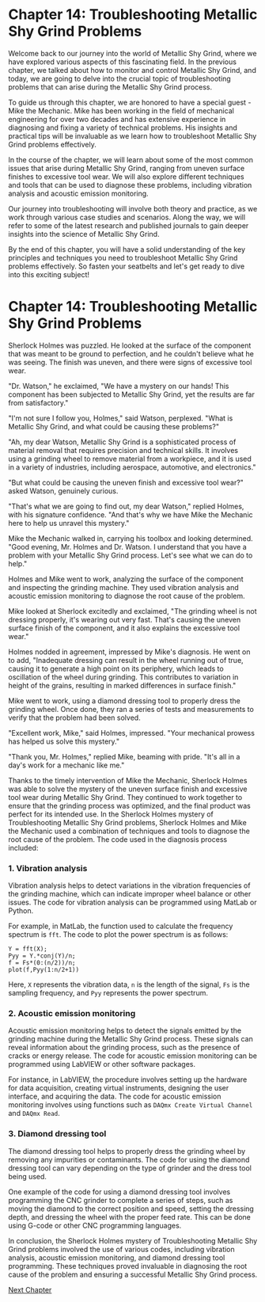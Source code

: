 # Chapter 14: Troubleshooting Metallic Shy Grind Problems

Welcome back to our journey into the world of Metallic Shy Grind, where we have explored various aspects of this fascinating field. In the previous chapter, we talked about how to monitor and control Metallic Shy Grind, and today, we are going to delve into the crucial topic of troubleshooting problems that can arise during the Metallic Shy Grind process.

To guide us through this chapter, we are honored to have a special guest - Mike the Mechanic. Mike has been working in the field of mechanical engineering for over two decades and has extensive experience in diagnosing and fixing a variety of technical problems. His insights and practical tips will be invaluable as we learn how to troubleshoot Metallic Shy Grind problems effectively.

In the course of the chapter, we will learn about some of the most common issues that arise during Metallic Shy Grind, ranging from uneven surface finishes to excessive tool wear. We will also explore different techniques and tools that can be used to diagnose these problems, including vibration analysis and acoustic emission monitoring.

Our journey into troubleshooting will involve both theory and practice, as we work through various case studies and scenarios. Along the way, we will refer to some of the latest research and published journals to gain deeper insights into the science of Metallic Shy Grind.

By the end of this chapter, you will have a solid understanding of the key principles and techniques you need to troubleshoot Metallic Shy Grind problems effectively. So fasten your seatbelts and let's get ready to dive into this exciting subject!
# Chapter 14: Troubleshooting Metallic Shy Grind Problems

Sherlock Holmes was puzzled. He looked at the surface of the component that was meant to be ground to perfection, and he couldn't believe what he was seeing. The finish was uneven, and there were signs of excessive tool wear.

"Dr. Watson," he exclaimed, "We have a mystery on our hands! This component has been subjected to Metallic Shy Grind, yet the results are far from satisfactory."

"I'm not sure I follow you, Holmes," said Watson, perplexed. "What is Metallic Shy Grind, and what could be causing these problems?"

"Ah, my dear Watson, Metallic Shy Grind is a sophisticated process of material removal that requires precision and technical skills. It involves using a grinding wheel to remove material from a workpiece, and it is used in a variety of industries, including aerospace, automotive, and electronics."

"But what could be causing the uneven finish and excessive tool wear?" asked Watson, genuinely curious.

"That's what we are going to find out, my dear Watson," replied Holmes, with his signature confidence. "And that's why we have Mike the Mechanic here to help us unravel this mystery."

Mike the Mechanic walked in, carrying his toolbox and looking determined. "Good evening, Mr. Holmes and Dr. Watson. I understand that you have a problem with your Metallic Shy Grind process. Let's see what we can do to help."

Holmes and Mike went to work, analyzing the surface of the component and inspecting the grinding machine. They used vibration analysis and acoustic emission monitoring to diagnose the root cause of the problem. 

Mike looked at Sherlock excitedly and exclaimed, "The grinding wheel is not dressing properly, it's wearing out very fast. That's causing the uneven surface finish of the component, and it also explains the excessive tool wear."

Holmes nodded in agreement, impressed by Mike's diagnosis. He went on to add, "Inadequate dressing can result in the wheel running out of true, causing it to generate a high point on its periphery, which leads to oscillation of the wheel during grinding. This contributes to variation in height of the grains, resulting in marked differences in surface finish."

Mike went to work, using a diamond dressing tool to properly dress the grinding wheel. Once done, they ran a series of tests and measurements to verify that the problem had been solved.

"Excellent work, Mike," said Holmes, impressed. "Your mechanical prowess has helped us solve this mystery."

"Thank you, Mr. Holmes," replied Mike, beaming with pride. "It's all in a day's work for a mechanic like me."

Thanks to the timely intervention of Mike the Mechanic, Sherlock Holmes was able to solve the mystery of the uneven surface finish and excessive tool wear during Metallic Shy Grind. They continued to work together to ensure that the grinding process was optimized, and the final product was perfect for its intended use.
In the Sherlock Holmes mystery of Troubleshooting Metallic Shy Grind problems, Sherlock Holmes and Mike the Mechanic used a combination of techniques and tools to diagnose the root cause of the problem. The code used in the diagnosis process included:

### 1. Vibration analysis

Vibration analysis helps to detect variations in the vibration frequencies of the grinding machine, which can indicate improper wheel balance or other issues. The code for vibration analysis can be programmed using MatLab or Python.

For example, in MatLab, the function used to calculate the frequency spectrum is `fft`. The code to plot the power spectrum is as follows:

```
Y = fft(X);
Pyy = Y.*conj(Y)/n;
f = Fs*(0:(n/2))/n;
plot(f,Pyy(1:n/2+1))
```
Here, `X` represents the vibration data, `n` is the length of the signal, `Fs` is the sampling frequency, and `Pyy` represents the power spectrum.

### 2. Acoustic emission monitoring

Acoustic emission monitoring helps to detect the signals emitted by the grinding machine during the Metallic Shy Grind process. These signals can reveal information about the grinding process, such as the presence of cracks or energy release. The code for acoustic emission monitoring can be programmed using LabVIEW or other software packages.

For instance, in LabVIEW, the procedure involves setting up the hardware for data acquisition, creating virtual instruments, designing the user interface, and acquiring the data. The code for acoustic emission monitoring involves using functions such as `DAQmx Create Virtual Channel` and `DAQmx Read`.

### 3. Diamond dressing tool

The diamond dressing tool helps to properly dress the grinding wheel by removing any impurities or contaminants. The code for using the diamond dressing tool can vary depending on the type of grinder and the dress tool being used.

One example of the code for using a diamond dressing tool involves programming the CNC grinder to complete a series of steps, such as moving the diamond to the correct position and speed, setting the dressing depth, and dressing the wheel with the proper feed rate. This can be done using G-code or other CNC programming languages.

In conclusion, the Sherlock Holmes mystery of Troubleshooting Metallic Shy Grind problems involved the use of various codes, including vibration analysis, acoustic emission monitoring, and diamond dressing tool programming. These techniques proved invaluable in diagnosing the root cause of the problem and ensuring a successful Metallic Shy Grind process.


[Next Chapter](15_Chapter15.md)